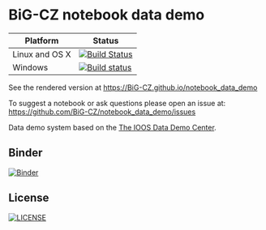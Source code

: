 # BiG-CZ notebook data demo

| Platform       | Status                                                                                                                                                                        |
| -------------- | ----------------------------------------------------------------------------------------------------------------------------------------------------------------------------- |
| Linux and OS X | [![Build Status](https://travis-ci.org/BiG-CZ/notebook_data_demo.svg?branch=master)](https://travis-ci.org/BiG-CZ/notebook_data_demo)                                                   |
| Windows        | [![Build status]()]() |


See the rendered version at https://BiG-CZ.github.io/notebook_data_demo

To suggest a notebook or ask questions please open an issue at: https://github.com/BiG-CZ/notebook_data_demo/issues

Data demo system based on the [The IOOS Data Demo Center](https://ioos.github.io/notebooks_demos/).

## Binder

[![Binder](http://mybinder.org/badge.svg)](https://beta.mybinder.org/v2/gh/BiG-CZ/notebook_data_demo/master)

## License

[![LICENSE](https://img.shields.io/badge/license-BSD--3--Clause-blue.svg)](https://raw.githubusercontent.com/BiG-CZ/notebook_data_demo/master/LICENSE)
